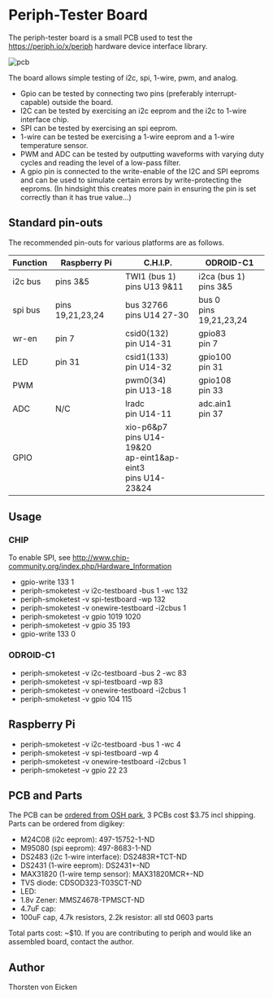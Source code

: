 Periph-Tester Board
===================

The periph-tester board is a small PCB used to test the https://periph.io/x/periph
hardware device interface library.

![pcb](https://644db4de3505c40a0444-327723bce298e3ff5813fb42baeefbaa.ssl.cf1.rackcdn.com/e0db759f008a1230f58606541e16706f.png)

The board allows simple testing of i2c, spi, 1-wire, pwm, and analog.
- Gpio can be tested by connecting two pins (preferably interrupt-capable) outside the board.
- I2C can be tested by exercising an i2c eeprom and the i2c to 1-wire interface chip.
- SPI can be tested by exercising an spi eeprom.
- 1-wire can be tested be exercising a 1-wire eeprom and a 1-wire temperature sensor.
- PWM and ADC can be tested by outputting waveforms with varying duty cycles and reading the level of a low-pass filter.
- A gpio pin is connected to the write-enable of the I2C and SPI eeproms and can be used to
  simulate certain errors by write-protecting the eeproms. (In hindsight this creates more pain
  in ensuring the pin is set correctly than it has true value...)

Standard pin-outs
-----------------
The recommended pin-outs for various platforms are as follows.

| Function | Raspberry Pi | C.H.I.P.                      | ODROID-C1                 |
| -------- | ------------ | ----------------------------- | ------------------------- |
| i2c bus  | pins 3&5     | TWI1 (bus 1)<br>pins U13 9&11 | i2ca (bus 1)<br>pins 3&5  |
| spi bus  | pins 19,21,23,24 | bus 32766<br>pins U14 27-30   | bus 0<br>pins 19,21,23,24 |
| wr-en    | pin 7        | csid0(132)<br>pin U14-31      | gpio83<br>pin 7           |
| LED      | pin 31       | csid1(133)<br>pin U14-32      | gpio100<br>pin 31         |
| PWM      |              | pwm0(34)<br>pin U13-18        | gpio108<br>pin 33         |
| ADC      | N/C          | lradc<br>pin U14-11           | adc.ain1<br>pin 37        |
| GPIO     |              | xio-p6&p7<br>pins U14-19&20<br>ap-eint1&ap-eint3<br>pins U14-23&24 |                           |

Usage
-----

### CHIP
To enable SPI, see http://www.chip-community.org/index.php/Hardware_Information
- gpio-write 133 1
- periph-smoketest -v i2c-testboard -bus 1 -wc 132
- periph-smoketest -v spi-testboard -wp 132
- periph-smoketest -v onewire-testboard -i2cbus 1
- periph-smoketest -v gpio 1019 1020
- periph-smoketest -v gpio 35 193
- gpio-write 133 0

### ODROID-C1
- periph-smoketest -v i2c-testboard -bus 2 -wc 83
- periph-smoketest -v spi-testboard -wp 83
- periph-smoketest -v onewire-testboard -i2cbus 1
- periph-smoketest -v gpio 104 115

## Raspberry Pi
- periph-smoketest -v i2c-testboard -bus 1 -wc 4
- periph-smoketest -v spi-testboard -wp 4
- periph-smoketest -v onewire-testboard -i2cbus 1
- periph-smoketest -v gpio 22 23

PCB and Parts
-------------
The PCB can be [ordered from OSH park](https://oshpark.com/shared_projects/Lhlb9MeB),
3 PCBs cost $3.75 incl shipping.
Parts can be ordered from digikey:
- M24C08 (i2c eeprom): 497-15752-1-ND
- M95080 (spi eeprom): 497-8683-1-ND
- DS2483 (i2c 1-wire interface): DS2483R+TCT-ND
- DS2431 (1-wire eeprom): DS2431+-ND
- MAX31820 (1-wire temp sensor): MAX31820MCR+-ND
- TVS diode: CDSOD323-T03SCT-ND
- LED:
- 1.8v Zener: MMSZ4678-TPMSCT-ND
- 4.7uF cap:
- 100uF cap, 4.7k resistors, 2.2k resistor: all std 0603 parts

Total parts cost: ~$10.
If you are contributing to periph and would like
an assembled board, contact the author.


Author
------
Thorsten von Eicken
